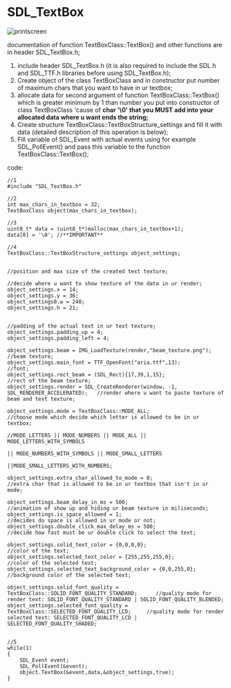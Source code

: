 # SDL_TextBox

![printscreen](https://github.com/StandardUserConstr/SDL_TextBox/assets/127525288/3466142b-0cad-4465-919b-75f1e108f296)

documentation of function TextBoxClass::TextBox() and other functions are in header SDL_TextBox.h;

1. include header SDL_TextBox.h (it is also required to include the SDL.h and SDL_TTF.h libraries before using SDL_TextBox.h);
2. Create object of the class TextBoxClass and in constructor put number of maximum chars that you want to have in ur textbox;
3. allocate data for second argument of function TextBoxClass::TextBox() which is greater minimum by 1 than number you put into
constructor of class TextBoxClass 'cause of **char '\0' that you MUST add into your allocated data where u want ends the string;**
4. Create structure TextBoxClass::TextBoxStructure_settings and fill it with data (detailed description of this operation is below);
5. Fill variable of SDL_Event with actual events using for example SDL_PollEvent() and pass this variable to the function TextBoxClass::TextBox();

code:

    //1
    #include "SDL_TextBox.h"
    
    //2
    int max_chars_in_textbox = 32;
    TextBoxClass object(max_chars_in_textbox);
    
    //3
    uint8_t* data = (uint8_t*)malloc(max_chars_in_textbox+1);
    data[0] = '\0'; //**IMPORTANT**

    //4
    TextBoxClass::TextBoxStructure_settings object_settings;
    
                                                                                          //position and max size of the created text texture;
                                                                                          //decide where u want to show texture of the data in ur render;
    object_settings.x = 14;
    object_settings.y = 36;
    object_settings0.w = 240;
    object_settings.h = 21;
    
                                                                                         //padding of the actual text in ur text texture;
    object_settings.padding_up = 4;
    object_settings.padding_left = 4;
   
    object_settings.beam = IMG_LoadTexture(render,"beam_texture.png");                   //beam texture;
    object_settings.main_font = TTF_OpenFont("aria.ttf",13);                             //font;
    object_settings.rect_beam = (SDL_Rect){17,39,1,15};                                  //rect of the beam texture;
    object_settings.render = SDL_CreateRenderer(window, -1, SDL_RENDERER_ACCELERATED);   //render where u want to paste texture of beam and text texture;
   
    object_settings.mode = TextBoxClass::MODE_ALL;                                       //choose mode which decide which letter is allowed to be in ur textbox;
                                                                                         //MODE_LETTERS || MODE_NUMBERS || MODE_ALL || MODE_LETTERS_WITH_SYMBOLS
                                                                                         || MODE_NUMBERS_WITH_SYMBOLS || MODE_SMALL_LETTERS
                                                                                         ||MODE_SMALL_LETTERS_WITH_NUMBERS;

    object_settings.extra_char_allowed_to_mode = 0;                                      //extra char that is allowed to be in ur textbox that isn't in ur mode;
    
    object_settings.beam_delay_in_ms = 500;                                              //animation of show up and hiding ur beam texture in miliseconds;
    object_settings.is_space_allowed = 1;                                                //decides do space is allowed in ur mode or not;
    object_settings.double_click_max_delay_ms = 500;                                     //decide how fast must be ur double click to select the text;
    
    object_settings.solid_text_color = {0,0,0,0};                                        //color of the text;
    object_settings.selected_text_color = {255,255,255,0};                               //color of the selected text;
    object_settings.selected_text_background_color = {0,0,255,0};                        //background color of the selected text;
    
    object_settings.solid_font_quality = TextBoxClass::SOLID_FONT_QUALITY_STANDARD;      //quality mode for render text: SOLID_FONT_QUALITY_STANDARD | SOLID_FONT_QUALITY_BLENDED;
    object_settings.selected_font_quality = TextBoxClass::SELECTED_FONT_QUALITY_LCD;     //quality mode for render selected text: SELECTED_FONT_QUALITY_LCD | SELECTED_FONT_QUALITY_SHADED;
    
    
    //5
    while(1)
    {
        SDL_Event event;
        SDL_PollEvent(&event);
        object.TextBox(&event,data,&object_settings,true);
    }

